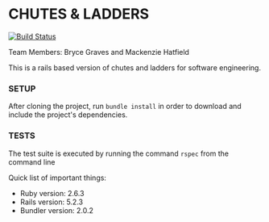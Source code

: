 # CHUTES & LADDERS
[![Build Status](https://travis-ci.org/BryceGraves/chutes-and-ladders.svg?branch=develop)](https://travis-ci.org/BryceGraves/chutes-and-ladders)

Team Members: Bryce Graves and Mackenzie Hatfield

This is a rails based version of chutes and ladders for software engineering.

### SETUP
After cloning the project, run ```bundle install``` in order
to download and include the project's dependencies.

### TESTS
The test suite is executed by running the command ```rspec``` from the command line

Quick list of important things:

* Ruby version: 2.6.3
* Rails version: 5.2.3
* Bundler version: 2.0.2
